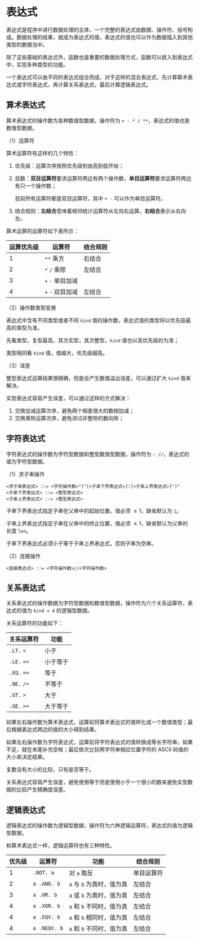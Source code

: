 # 表达式

表达式是程序中进行数据处理的主体，一个完整的表达式由数据、操作符、括号构成。数据处理的结果，就成为表达式的值，表达式的值也可以作为数据插入到其他类型的数据当中。

除了这些基础的表达式外，函数也是重要的数据处理方式，函数可以嵌入到表达式中，实现多种类型的功能。

一个表达式可以由不同的表达式组合而成，对于这样的混合表达式，先计算算术表达式或字符表达式，再计算关系表达式，最后计算逻辑表达式。

## 算术表达式

算术表达式的操作数为各种数值型数据，操作符为 `+ - * / **`，表达式的值也是数值型数据。

（1）运算符

算术运算符有这样的几个特性：

1. 优先级：运算次序按照优先级别由高到低开始；

2. 目数：**双目运算符**要求运算符两边有两个操作数，**单目运算符**要求运算符两边有只一个操作数；

   目前所有运算符都是双目运算符，其中 `+ -` 可以作为单目运算符。

3. 结合规则：**左结合**意味着相邻统计运算符从左向右运算，**右结合**表示从右向左。

算术运算的运算符如下表所示：

| 运算优先级 | 运算符           | 结合规则 |
| ---------- | ---------------- | -------- |
| 1          | `**` 乘方        | 右结合   |
| 2          | `*` `/` 乘除     | 左结合   |
| 3          | `+` `-` 单目加减 |          |
| 4          | `+` `-` 双目加减 | 左结合   |

（2）操作数类型变换

表达式中含有不同类型或者不同 `kind` 值的操作数，表达式值的类型将以优先级最高的类型为准。

先看类型，复型最高，其次实型，其次整型，`kind` 值也以高优先级的为准；

类型相同看 `kind` 值，值越大，优先级越高。

（3）误差

整型表达式运算结果很精确，但是会产生数值溢出误差，可以通过扩大 `kind` 值来解决。

实型表达式容易产生误差，可以通过这样的方式解决：

1. 交换加减运算次序，避免两个相差很大的数相加减；
2. 交换乘除运算次序，避免讲过非整除的数向除；

## 字符表达式

字符表达式的操作数为字符型数据和整型数值型数据，操作符为 `: //`，表达式的值为字符型数据。

（1）求子串操作

```BNF
<求子串表达式> ::= <字符操作数>"("[<子串下界表达式>]:[<子串上界表达式>]")"
<子串下界表达式> ::= <整型表达式>
<子串上界表达式> ::= <整型表达式>
```

子串下界表达式指定子串在父串中的起始位置，值必须 $\geqslant 1$，缺省默认为 `1`。

子串上界表达式指定子串在父串中的终止位置，值必须 $\geqslant 1$，缺省默认为父串的长度 `len`。

子串下界表达式必须小于等于子串上界表达式，否则子串为空串。

（2）连接操作

```BNF
<连接表达式> ::= <字符操作数>//<字符操作数>
```

## 关系表达式

关系表达式的操作数据为字符型数据和数值型数据，操作符为六个关系运算符，表达式的值为 `kind = 4` 的逻辑型数据。

关系运算符的功能如下：

| 关系运算符  | 功能     |
| ----------- | -------- |
| `.LT.` `<`  | 小于     |
| `.LE.` `<=` | 小于等于 |
| `.EQ.` `==` | 等于     |
| `.NE.` `/=` | 不等于   |
| `.GT.` `>`  | 大于     |
| `.GE.` `>=` | 大于等于 |

如果左右操作数为算术表达式，运算前将算术表达式的值转化成一个数值类型；最后根据表达式两边的值的大小得到结果。

如果左右操作数为字符表达式，运算前将字符表达式的值转换成等长字符串，如果不足，就在末尾补充空格；最后依次比较两字符串相应位置字符的 ASCII 码值的大小来决定结果。

复数没有大小的比较，只有是否等于。

关系表达式容易产生误差，避免使用等于而是使用小于一个很小的数来避免实型数据的比较产生精确度误差。

## 逻辑表达式

逻辑表达式的操作数为逻辑型数据，操作符为六种逻辑运算符，表达式的值为逻辑型数据。

和算术表达式一样，逻辑运算符也有三种特性。

| 优先级 | 运算符       | 功能                      | 结合规则   |
| ------ | ------------ | ------------------------- | ---------- |
| 1      | `.NOT. a`    | 对 `a` 取反               | 单目运算符 |
| 2      | `a .AND. b`  | `a` 与 `b` 为真时，值为真 | 左结合     |
| 3      | `a .OR. b`   | `a` 或 `b` 为真时，值为真 | 左结合     |
| 4      | `a .XOR. b`  | `a` 和 `b` 不同时，值为真 | 左结合     |
| 4      | `a .EQV. b`  | `a` 和 `b` 相同时，值为真 | 左结合     |
| 4      | `a .NEQV. b` | `a` 和 `b` 不同时，值为真 | 左结合     |
